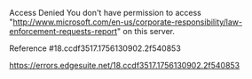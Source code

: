 Access Denied
You don't have permission to access "http://www.microsoft.com/en-us/corporate-responsibility/law-enforcement-requests-report" on this server.

Reference #18.ccdf3517.1756130902.2f540853

https://errors.edgesuite.net/18.ccdf3517.1756130902.2f540853